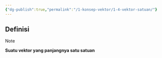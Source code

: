 ```yaml
---
{"dg-publish":true,"permalink":"/1-konsep-vektor/1-4-vektor-satuan/"}
---
```



## Definisi

> [!NOTE]
> **Suatu vektor yang panjangnya satu satuan**

